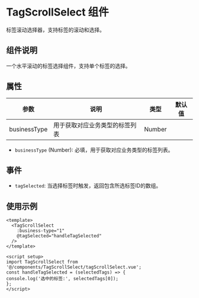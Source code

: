 # TagScrollSelect 组件
标签滚动选择器，支持标签的滚动和选择。

## 组件说明
一个水平滚动的标签选择组件，支持单个标签的选择。

## 属性
| 参数 | 说明 | 类型 | 默认值 |
|------|------|------|--------|
| businessType | 用于获取对应业务类型的标签列表 | Number |
- `businessType` (Number): 必填，用于获取对应业务类型的标签列表。

## 事件
- `tagSelected`: 当选择标签时触发，返回包含所选标签ID的数组。

## 使用示例
```vue
<template>
  <TagScrollSelect
    :business-type="1"
    @tagSelected="handleTagSelected"
  />
</template>

<script setup>
import TagScrollSelect from '@/components/TagScrollSelect/tagScrollSelect.vue';
const handleTagSelected = (selectedTags) => {
console.log('选中的标签:', selectedTags[0]);
};
</script>
```